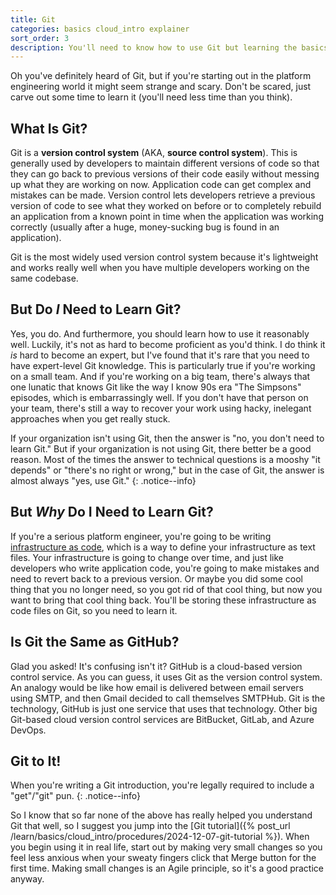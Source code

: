 ```yaml
---
title: Git
categories: basics cloud_intro explainer
sort_order: 3
description: You'll need to know how to use Git but learning the basics is easier than you'd think
---
```

Oh you've definitely heard of Git, but if you're starting out in the platform engineering world it might seem strange and scary. Don't be scared, just carve out some time to learn it (you'll need less time than you think).
<!--more-->

## What Is Git?

Git is a **version control system** (AKA, **source control system**). This is generally used by developers to maintain different versions of code so that they can go back to previous versions of their code easily without messing up what they are working on now. Application code can get complex and mistakes can be made. Version control lets developers retrieve a previous version of code to see what they worked on before or to completely rebuild an application from a known point in time when the application was working correctly (usually after a huge, money-sucking bug is found in an application).

Git is the most widely used version control system because it's lightweight and works really well when you have multiple developers working on the same codebase.

## But Do *I* Need to Learn Git?

Yes, you do. And furthermore, you should learn how to use it reasonably well. Luckily, it's not as hard to become proficient as you'd think. I do think it *is* hard to become an expert, but I've found that it's rare that you need to have expert-level Git knowledge. This is particularly true if you're working on a small team. And if you're working on a big team, there's always that one lunatic that knows Git like the way I know 90s era "The Simpsons" episodes, which is embarrassingly well. If you don't have that person on your team, there's still a way to recover your work using hacky, inelegant approaches when you get really stuck.

If your organization isn't using Git, then the answer is "no, you don't need to learn Git." But if your organization is not using Git, there better be a good reason. Most of the times the answer to technical questions is a mooshy "it depends" or "there's no right or wrong," but in the case of Git, the answer is almost always "yes, use Git."
{: .notice--info}

## But *Why* Do I Need to Learn Git?

If you're a serious platform engineer, you're going to be writing [infrastructure as code](/services/iac), which is a way to define your infrastructure as text files. Your infrastructure is going to change over time, and just like developers who write application code, you're going to make mistakes and need to revert back to a previous version. Or maybe you did some cool thing that you no longer need, so you got rid of that cool thing, but now you want to bring that cool thing back. You'll be storing these infrastructure as code files on Git, so you need to learn it.

## Is Git the Same as GitHub?

Glad you asked! It's confusing isn't it? GitHub is a cloud-based version control service. As you can guess, it uses Git as the version control system. An analogy would be like how email is delivered between email servers using SMTP, and then Gmail decided to call themselves SMTPHub. Git is the technology, GitHub is just one service that uses that technology. Other big Git-based cloud version control services are BitBucket, GitLab, and Azure DevOps.

## Git to It!

When you're writing a Git introduction, you're legally required to include a "get"/"git" pun.
{: .notice--info}

So I know that so far none of the above has really helped you understand Git that well, so I suggest you jump into the [Git tutorial]({% post_url /learn/basics/cloud_intro/procedures/2024-12-07-git-tutorial %}). When you begin using it in real life, start out by making very small changes so you feel less anxious when your sweaty fingers click that Merge button for the first time. Making small changes is an Agile principle, so it's a good practice anyway.
